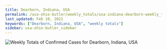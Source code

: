 ```yaml
---
title: Dearborn, Indiana, USA
permalink: /usa-ohio-butler/weekly_totals/usa-indiana-dearborn-weekly_totals.html
last_updated: Feb 10, 2021
keywords: ["Dearborn, Indiana, USA", "weekly totals"]
sidebar: usa-ohio-butler_sidebar
---
```


![Weekly Totals of Confirmed Cases for Dearborn, Indiana, USA](/covid_tracker/images/graphs/usa-indiana-dearborn-weekly_totals_graph.png)
